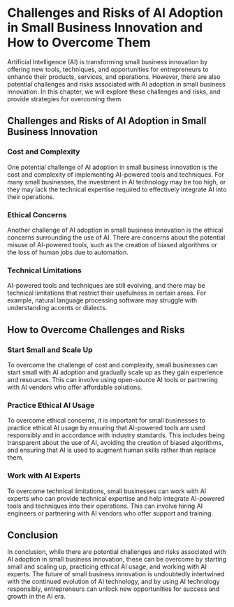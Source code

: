 Challenges and Risks of AI Adoption in Small Business Innovation and How to Overcome Them
===================================================================================================================================================

Artificial Intelligence (AI) is transforming small business innovation by offering new tools, techniques, and opportunities for entrepreneurs to enhance their products, services, and operations. However, there are also potential challenges and risks associated with AI adoption in small business innovation. In this chapter, we will explore these challenges and risks, and provide strategies for overcoming them.

Challenges and Risks of AI Adoption in Small Business Innovation
----------------------------------------------------------------

### Cost and Complexity

One potential challenge of AI adoption in small business innovation is the cost and complexity of implementing AI-powered tools and techniques. For many small businesses, the investment in AI technology may be too high, or they may lack the technical expertise required to effectively integrate AI into their operations.

### Ethical Concerns

Another challenge of AI adoption in small business innovation is the ethical concerns surrounding the use of AI. There are concerns about the potential misuse of AI-powered tools, such as the creation of biased algorithms or the loss of human jobs due to automation.

### Technical Limitations

AI-powered tools and techniques are still evolving, and there may be technical limitations that restrict their usefulness in certain areas. For example, natural language processing software may struggle with understanding accents or dialects.

How to Overcome Challenges and Risks
------------------------------------

### Start Small and Scale Up

To overcome the challenge of cost and complexity, small businesses can start small with AI adoption and gradually scale up as they gain experience and resources. This can involve using open-source AI tools or partnering with AI vendors who offer affordable solutions.

### Practice Ethical AI Usage

To overcome ethical concerns, it is important for small businesses to practice ethical AI usage by ensuring that AI-powered tools are used responsibly and in accordance with industry standards. This includes being transparent about the use of AI, avoiding the creation of biased algorithms, and ensuring that AI is used to augment human skills rather than replace them.

### Work with AI Experts

To overcome technical limitations, small businesses can work with AI experts who can provide technical expertise and help integrate AI-powered tools and techniques into their operations. This can involve hiring AI engineers or partnering with AI vendors who offer support and training.

Conclusion
----------

In conclusion, while there are potential challenges and risks associated with AI adoption in small business innovation, these can be overcome by starting small and scaling up, practicing ethical AI usage, and working with AI experts. The future of small business innovation is undoubtedly intertwined with the continued evolution of AI technology, and by using AI technology responsibly, entrepreneurs can unlock new opportunities for success and growth in the AI era.
